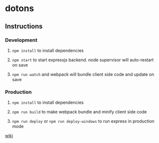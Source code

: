 # dotons

## Instructions

### Development

1. `npm install` to install dependencies

2. `npm start` to start expressjs backend. node supervisor will auto-restart on save

3. `npm run watch` and webpack will bundle client side code and update on save


### Production

1. `npm install` to install dependencies

2. `npm run build` to make webpack bundle and minify client side code

3. `npm run deploy` or `npm run deploy-windows` to run express in production mode


[wiki](https://github.com/sk222sw/dotons/wiki)
